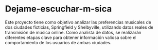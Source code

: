 # Dejame-escuchar-m-sica
Este proyecto tiene como objetivo analizar las preferencias musicales de dos ciudades ficticias, Springfield y Shelbyville, utilizando datos reales de transmisión de música online. Como analista de datos, se realizarán diferentes etapas clave para obtener información valiosa sobre el comportamiento de los usuarios de ambas ciudades.
